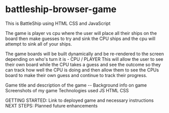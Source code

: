 # battleship-browser-game

This is BattleShip using HTML CSS and JavaScript

The game is player vs cpu where the user will place all their ships on the board then make guesses to try and sink the CPU ships and the cpu will attempt to sink all of your ships.

The game boards will be built dynamically and be re-rendered to the screen depending on who's turn it is - CPU / PLAYER
  This will allow the user to see their own board while the CPU takes a guess and see the outcome so they can track how well the CPU is doing and then allow them to see the CPUs board to make their own guess and continue to track their progress.




  Game title and description of the game -- Background info on game
  Screenshots of my game
  Technologies used JS HTML CSS

GETTING STARTED: Link to deployed game and necessary instructions
NEXT STEPS: Planned future enhancements
